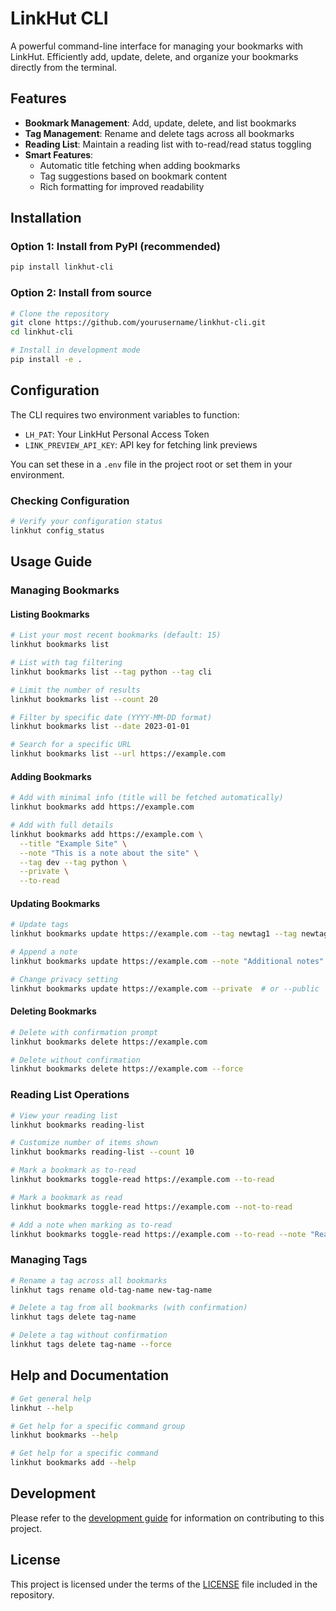 # LinkHut CLI

A powerful command-line interface for managing your bookmarks with LinkHut. Efficiently add, update, delete, and organize your bookmarks directly from the terminal.

## Features

- **Bookmark Management**: Add, update, delete, and list bookmarks
- **Tag Management**: Rename and delete tags across all bookmarks
- **Reading List**: Maintain a reading list with to-read/read status toggling
- **Smart Features**: 
  - Automatic title fetching when adding bookmarks
  - Tag suggestions based on bookmark content
  - Rich formatting for improved readability

## Installation

### Option 1: Install from PyPI (recommended)

```bash
pip install linkhut-cli
```

### Option 2: Install from source

```bash
# Clone the repository
git clone https://github.com/yourusername/linkhut-cli.git
cd linkhut-cli

# Install in development mode
pip install -e .
```

## Configuration

The CLI requires two environment variables to function:

- `LH_PAT`: Your LinkHut Personal Access Token
- `LINK_PREVIEW_API_KEY`: API key for fetching link previews

You can set these in a `.env` file in the project root or set them in your environment.

### Checking Configuration

```bash
# Verify your configuration status
linkhut config_status
```

## Usage Guide

### Managing Bookmarks

#### Listing Bookmarks

```bash
# List your most recent bookmarks (default: 15)
linkhut bookmarks list

# List with tag filtering
linkhut bookmarks list --tag python --tag cli

# Limit the number of results
linkhut bookmarks list --count 20

# Filter by specific date (YYYY-MM-DD format)
linkhut bookmarks list --date 2023-01-01

# Search for a specific URL
linkhut bookmarks list --url https://example.com
```

#### Adding Bookmarks

```bash
# Add with minimal info (title will be fetched automatically)
linkhut bookmarks add https://example.com

# Add with full details
linkhut bookmarks add https://example.com \
  --title "Example Site" \
  --note "This is a note about the site" \
  --tag dev --tag python \
  --private \
  --to-read
```

#### Updating Bookmarks

```bash
# Update tags
linkhut bookmarks update https://example.com --tag newtag1 --tag newtag2

# Append a note
linkhut bookmarks update https://example.com --note "Additional notes"

# Change privacy setting
linkhut bookmarks update https://example.com --private  # or --public
```

#### Deleting Bookmarks

```bash
# Delete with confirmation prompt
linkhut bookmarks delete https://example.com

# Delete without confirmation
linkhut bookmarks delete https://example.com --force
```

### Reading List Operations

```bash
# View your reading list
linkhut bookmarks reading-list

# Customize number of items shown
linkhut bookmarks reading-list --count 10

# Mark a bookmark as to-read
linkhut bookmarks toggle-read https://example.com --to-read

# Mark a bookmark as read
linkhut bookmarks toggle-read https://example.com --not-to-read

# Add a note when marking as to-read
linkhut bookmarks toggle-read https://example.com --to-read --note "Read by Friday"
```

### Managing Tags

```bash
# Rename a tag across all bookmarks
linkhut tags rename old-tag-name new-tag-name

# Delete a tag from all bookmarks (with confirmation)
linkhut tags delete tag-name

# Delete a tag without confirmation
linkhut tags delete tag-name --force
```

## Help and Documentation

```bash
# Get general help
linkhut --help

# Get help for a specific command group
linkhut bookmarks --help

# Get help for a specific command
linkhut bookmarks add --help
```

## Development

Please refer to the [development guide](development.md) for information on contributing to this project.

## License

This project is licensed under the terms of the [LICENSE](LICENSE) file included in the repository.
